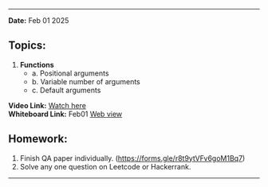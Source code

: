 
---
**Date:** Feb 01 2025  

## Topics:  
1. **Functions**  
   - a. Positional arguments
   - b. Variable number of arguments
   - c. Default arguments


**Video Link:** [Watch here](https://drive.google.com/file/d/1unmCJ35UBum-OBRZDeKTJwbgH8NT8MDf/view?usp=sharing)  
**Whiteboard Link:** Feb01 [Web view](https://1drv.ms/o/c/994729ec26ede13a/Ejrh7SbsKUcggJl6AAAAAAABo-nFmZsr9b9PpwqcdA4Gog)

## Homework:  
1. Finish QA paper individually. (https://forms.gle/r8t9ytVFv6goM1Bq7)
2. Solve any one question on Leetcode or Hackerrank. 
---

